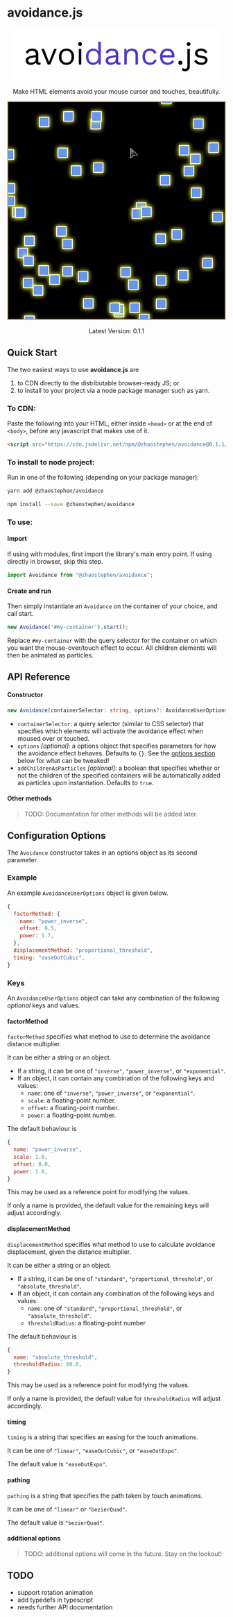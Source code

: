 # avoidance.js

<p align="center">
  <img alt="avoidance.js logo" src="branding/avoidancejs_logo.png"/>
</p>
<p align="center">
    Make HTML elements avoid your mouse cursor and touches, beautifully.
</p>
<p align="center">
  <img alt="avoidance.js demo animation" src="docs/demo.gif"/>
</p>
<p align="center">
  Latest Version: 0.1.1
</p>

## Quick Start

The two easiest ways to use **avoidance.js** are

1. to CDN directly to the distributable browser-ready JS; or
2. to install to your project via a node package manager such as yarn.

### To CDN:

Paste the following into your HTML, either inside `<head>` or at the end of `<body>`, before any javascript that makes use of it.

```html
<script src="https://cdn.jsdelivr.net/npm/@zhaostephen/avoidance@0.1.1/dist/avoidance.var.min.js">
```

### To install to node project:

Run in one of the following (depending on your package manager):

```sh
yarn add @zhaostephen/avoidance
```
```sh
npm install --save @zhaostephen/avoidance
```

### To use:

#### Import

If using with modules, first import the library's main entry point. If using directly in browser, skip this step.

```js
import Avoidance from "@zhaostephen/avoidance";
```

#### Create and run

Then simply instantiate an `Avoidance` on the container of your choice, and call start.

```js
new Avoidance('#my-container').start();
```

Replace `#my-container` with the query selector for the container on which you want the mouse-over/touch effect to occur. All children elements will then be animated as particles.

## API Reference

#### Constructor

```ts
new Avoidance(containerSelector: string, options?: AvoidanceUserOptions, addChildrenAsParticles?: boolean)
```

- `containerSelector`: a query selector (similar to CSS selector) that specifies which elements will activate the avoidance effect when moused over or touched.
- `options` *\[optional\]*:  a options object that specifies parameters for how the avoidance effect behaves. Defaults to `{}`. See the [options section](#configuration-options) below for what can be tweaked!
- `addChildrenAsParticles` *\[optional\]*: a boolean that specifies whether or not the children of the specified containers will be automatically added as particles upon instantiation. Defaults to `true`.

#### Other methods

> TODO: Documentation for other methods will be added later.

## Configuration Options

The `Avoidance` constructor takes in an options object as its second parameter.

### Example

An example `AvoidanceUserOptions` object is given below.

```js
{
  factorMethod: {
    name: "power_inverse",
    offset: 0.5,
    power: 1.7,
  },
  displacementMethod: "proportional_threshold",
  timing: "easeOutCubic",
}
```

### Keys

An `AvoidanceUserOptions` object can take any combination of the following *optional* keys and values.

#### factorMethod

`factorMethod` specifies what method to use to determine the avoidance distance multiplier.

It can be either a string or an object.

- If a string, it can be one of `"inverse"`, `"power_inverse"`, or `"exponential"`.
- If an object, it can contain any combination of the following keys and values:
  - `name`: one of `"inverse"`, `"power_inverse"`, or `"exponential"`.
  - `scale`: a floating-point number.
  - `offset`: a floating-point number.
  - `power`: a floating-point number.

The default behaviour is

```js
{
  name: "power_inverse",
  scale: 1.0,
  offset: 0.0,
  power: 1.6,
}
```

This may be used as a reference point for modifying the values.

If only a name is provided, the default value for the remaining keys will adjust accordingly.

#### displacementMethod

`displacementMethod` specifies what method to use to calculate avoidance displacement, given the distance multiplier.

It can be either a string or an object.

- If a string, it can be one of `"standard"`, `"proportional_threshold"`, or `"absolute_threshold"`.
- If an object, it can contain any combination of the following keys and values:
  - `name`: one of `"standard"`, `"proportional_threshold"`, or `"absolute_threshold"`.
  - `thresholdRadius`: a floating-point number

The default behaviour is

```js
{
  name: "absolute_threshold",
  thresholdRadius: 80.0,
}
```

This may be used as a reference point for modifying the values.

If only a name is provided, the default value for `thresholdRadius` will adjust accordingly.

#### timing

`timing` is a string that specifies an easing for the touch animations.

It can be one of `"linear"`, `"easeOutCubic"`, or `"easeOutExpo"`.

The default value is `"easeOutExpo"`.

#### pathing

`pathing` is a string that specifies the path taken by touch animations.

It can be one of `"linear"` or `"bezierQuad"`.

The default value is `"bezierQuad"`.

#### additional options

> TODO: additional options will come in the future. Stay on the lookout!


## TODO

- support rotation animation
- add typedefs in typescript
- needs further API documentation
